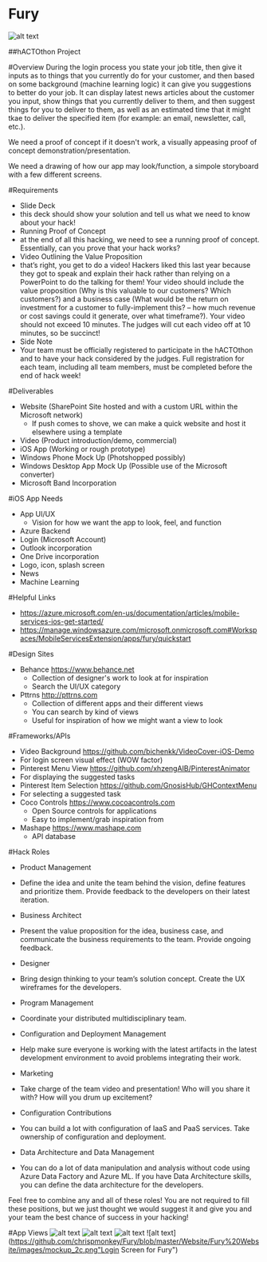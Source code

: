 # Fury

![alt text](https://github.com/chrispmonkey/Fury/blob/master/Design%20Elements/Fury%20Icon.png "Fury Logo")

##hACTOthon Project

#Overview
During the login process you state your job title, then give it inputs as to things that you currently do for your customer, and then based on some background (machine learning logic) it can give you suggestions to better do your job. It can display latest news articles about the customer you input, show things that you currently deliver to them, and then suggest things for you to deliver to them, as well as an estimated time that it might tkae to deliver the specified item (for example: an email, newsletter, call, etc.).

We need a proof of concept if it doesn't work, a visually appeasing proof of concept demonstration/presentation.

We need a drawing of how our app may look/function, a simpole storyboard with a few different screens. 

#Requirements
- Slide Deck
 - this deck should show your solution and tell us what we need to know about your hack!
- Running Proof of Concept
 - at the end of all this hacking, we need to see a running proof of concept. Essentially, can you prove that your hack works?
- Video Outlining the Value Proposition
 - that’s right, you get to do a video! Hackers liked this last year because they got to speak and explain their hack rather than relying on a PowerPoint to do the talking for them! Your video should include the value proposition (Why is this valuable to our customers? Which customers?) and a business case (What would be the return on investment for a customer to fully-implement this? – how much revenue or cost savings could it generate, over what timeframe?). Your video should not exceed 10 minutes. The judges will cut each video off at 10 minutes, so be succinct!
- Side Note
 - Your team must be officially registered to participate in the hACTOthon and to have your hack considered by the judges. Full registration for each team, including all team members, must be completed before the end of hack week! 

#Deliverables
- Website (SharePoint Site hosted and with a custom URL within the Microsoft network)
  - If push comes to shove, we can make a quick website and host it elsewhere using a template 
- Video (Product introduction/demo, commercial)
- iOS App (Working or rough prototype)
- Windows Phone Mock Up (Photshopped possibly)
- Windows Desktop App Mock Up (Possible use of the Microsoft converter)
- Microsoft Band Incorporation

#iOS App Needs
- App UI/UX 
  - Vision for how we want the app to look, feel, and function
- Azure Backend
- Login (Microsoft Account)
- Outlook incorporation
- One Drive incorporation
- Logo, icon, splash screen
- News 
- Machine Learning


#Helpful Links
- https://azure.microsoft.com/en-us/documentation/articles/mobile-services-ios-get-started/
- https://manage.windowsazure.com/microsoft.onmicrosoft.com#Workspaces/MobileServicesExtension/apps/fury/quickstart

#Design Sites
- Behance https://www.behance.net
  - Collection of designer's work to look at for inspiration 
  - Search the UI/UX category
- Pttrns http://pttrns.com
  - Collection of different apps and their different views
  - You can search by kind of views
  - Useful for inspiration of how we might want a view to look

#Frameworks/APIs
- Video Background https://github.com/bichenkk/VideoCover-iOS-Demo
 - For login screen visual effect (WOW factor)
- Pinterest Menu View https://github.com/xhzengAIB/PinterestAnimator
 - For displaying the suggested tasks
- Pinterest Item Selection https://github.com/GnosisHub/GHContextMenu
 - For selecting a suggested task
- Coco Controls https://www.cocoacontrols.com
  - Open Source controls for applications
  - Easy to implement/grab inspiration from
- Mashape https://www.mashape.com
  - API database

#Hack Roles
- Product Management 
 - Define the idea and unite the team behind the vision, define features and prioritize them. Provide feedback to the developers on their latest iteration.
 
- Business Architect
 - Present the value proposition for the idea, business case, and communicate the business requirements to the team. Provide ongoing feedback.
 
- Designer
 - Bring design thinking to your team’s solution concept. Create the UX wireframes for the developers.
 
- Program Management 
 - Coordinate your distributed multidisciplinary team.
 
- Configuration and Deployment Management 
 - Help make sure everyone is working with the latest artifacts in the latest development environment to avoid problems integrating their work.
 
- Marketing 
 - Take charge of the team video and presentation! Who will you share it with? How will you drum up excitement?
 
- Configuration Contributions
 - You can build a lot with configuration of IaaS and PaaS services. Take ownership of configuration and deployment.
 
- Data Architecture and Data Management 
 - You can do a lot of data manipulation and analysis without code using Azure Data Factory and Azure ML. If you have Data Architecture skills, you can define the data architecture for the developers.
 
Feel free to combine any and all of these roles! You are not required to fill these positions, but we just thought we would suggest it and give you and your team the best chance of success in your hacking!

#App Views
![alt text](https://github.com/chrispmonkey/Fury/blob/master/Design%20Elements/FuryloginScreen.gif "Login Screen for Fury")
![alt text](https://github.com/chrispmonkey/Fury/blob/master/Website/Fury%20Website/images/mockup_2a.png "Login Screen for Fury")
![alt text](https://github.com/chrispmonkey/Fury/blob/master/Website/Fury%20Website/images/mockup_2b.png "Login Screen for Fury")
![alt text](https://github.com/chrispmonkey/Fury/blob/master/Website/Fury%20Website/images/mockup_2c.png"Login Screen for Fury")
